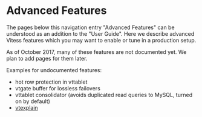 # Advanced Features

The pages below this navigation entry "Advanced Features" can be understood as an addition to the "User Guide". Here we describe advanced Vitess features which you may want to enable or tune in a production setup.

As of October 2017, many of these features are not documented yet. We plan to add pages for them later.

Examples for undocumented features:

* hot row protection in vttablet
* vtgate buffer for lossless failovers
* vttablet consolidator (avoids duplicated read queries to MySQL, turned on by default)
* [vtexplain](https://github.com/youtube/vitess/blob/master/doc/VtExplain.md)

